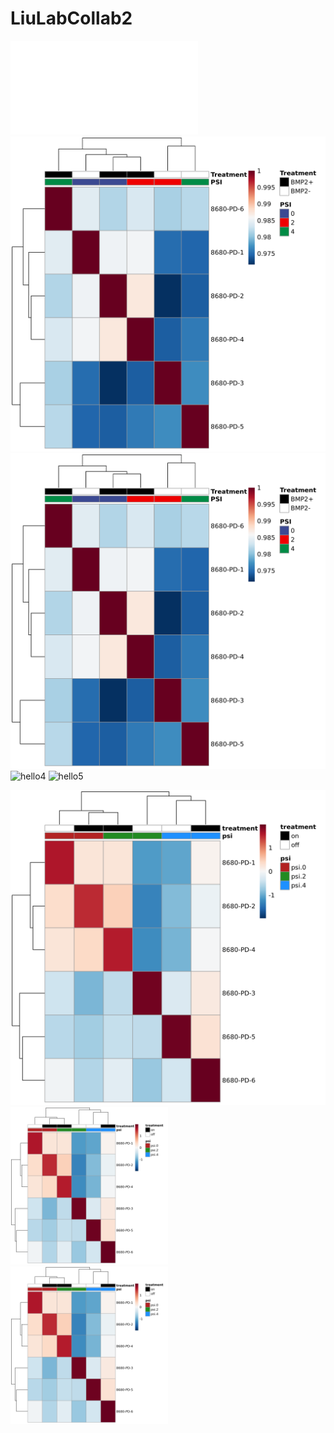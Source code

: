 # LiuLabCollab2

![hello](./Plots/pearson_hmp.pdf)
![hello2](./Plots/pearson_hmp.png)
![hello3](./Plots/pearson_hmp.png?raw=true "Title")
![hello4](./Plots/pearson_hmp.jpg)
![hello5](Plots/pearson_hmp.jpg)

![](https://github.com/benayang/LiuLabCollab2/blob/main/Plots/spearman_hmp.png)
<img src="https://github.com/benayang/LiuLabCollab2/blob/main/Plots/spearman_hmp.png" width=50% height=50%>
<img src="https://github.com/benayang/LiuLabCollab2/blob/main/Plots/spearman_hmp.png" width=50% height=50%>